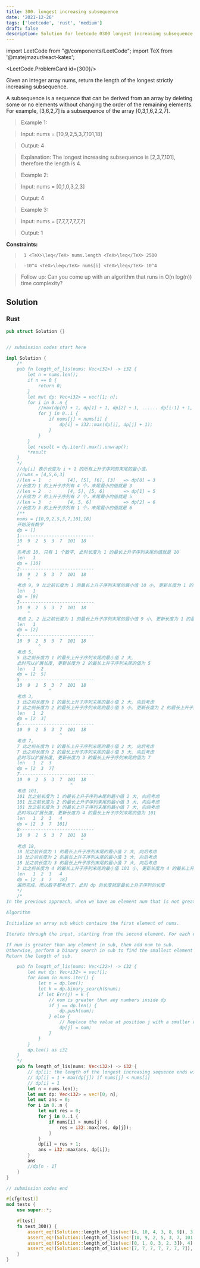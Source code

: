 ```yaml
---
title: 300. longest increasing subsequence
date: '2021-12-26'
tags: ['leetcode', 'rust', 'medium']
draft: false
description: Solution for leetcode 0300 longest increasing subsequence
---
```

import LeetCode from "@/components/LeetCode";
import TeX from '@matejmazur/react-katex';

<LeetCode.ProblemCard id={300}/>
 

  Given an integer array nums, return the length of the longest strictly increasing subsequence.

  A subsequence is a sequence that can be derived from an array by deleting some or no elements without changing the order of the remaining elements. For example, [3,6,2,7] is a subsequence of the array [0,3,1,6,2,2,7].

   

 >   Example 1:

  

 >   Input: nums <TeX>=</TeX> [10,9,2,5,3,7,101,18]

 >   Output: 4

 >   Explanation: The longest increasing subsequence is [2,3,7,101], therefore the length is 4.

  

 >   Example 2:

  

 >   Input: nums <TeX>=</TeX> [0,1,0,3,2,3]

 >   Output: 4

  

 >   Example 3:

  

 >   Input: nums <TeX>=</TeX> [7,7,7,7,7,7,7]

 >   Output: 1

  

   

  **Constraints:**

  

 >   	1 <TeX>\leq</TeX> nums.length <TeX>\leq</TeX> 2500

 >   	-10^4 <TeX>\leq</TeX> nums[i] <TeX>\leq</TeX> 10^4

  

   

 >   Follow up: Can you come up with an algorithm that runs in O(n log(n)) time complexity?


## Solution
### Rust
```rust
pub struct Solution {}


// submission codes start here

impl Solution {
    /*
    pub fn length_of_lis(nums: Vec<i32>) -> i32 {
        let n = nums.len();
        if n == 0 {
            return 0;
        }
        let mut dp: Vec<i32> = vec![1; n];
        for i in 0..n {
            //max(dp[0] + 1, dp[1] + 1, dp[2] + 1, ...... dp[i-1] + 1, 1)
            for j in 0..i {
                if nums[j] < nums[i] {
                    dp[i] = i32::max(dp[i], dp[j] + 1);
                }
            }
        }
        let result = dp.iter().max().unwrap();
        *result
    }
    */
    //dp[i] 表示长度为 i + 1 的所有上升子序列的末尾的最小值。
    //nums = [4,5,6,3]
    //len = 1   :      [4], [5], [6], [3]   => dp[0] = 3
    //长度为 1 的上升子序列有 4 个，末尾最小的值就是 3
    //len = 2   :      [4, 5], [5, 6]       => dp[1] = 5
    //长度为 2 的上升子序列有 2 个，末尾最小的值就是 5
    //len = 3   :      [4, 5, 6]            => dp[2] = 6
    //长度为 3 的上升子序列有 1 个，末尾最小的值就是 6
    /**
    nums = [10,9,2,5,3,7,101,18]
    开始没有数字
    dp = []
    1----------------------------
    10  9  2  5  3  7  101  18
    ^   
    先考虑 10, 只有 1 个数字, 此时长度为 1 的最长上升子序列末尾的值就是 10
    len   1
    dp = [10]
    2----------------------------
    10  9  2  5  3  7  101  18
        ^  
    考虑 9, 9 比之前长度为 1 的最长上升子序列末尾的最小值 10 小, 更新长度为 1 的最长上升子序列末尾的值为 9
    len   1
    dp = [9]    
    3----------------------------
    10  9  2  5  3  7  101  18
        ^  
    考虑 2, 2 比之前长度为 1 的最长上升子序列末尾的最小值 9 小, 更新长度为 1 的最长上升子序列末尾的值为 2
    len   1
    dp = [2]    
    4----------------------------
    10  9  2  5  3  7  101  18
            ^  
    考虑 5, 
    5 比之前长度为 1 的最长上升子序列末尾的最小值 2 大, 
    此时可以扩展长度, 更新长度为 2 的最长上升子序列末尾的值为 5
    len   1  2
    dp = [2  5]   
    5----------------------------
    10  9  2  5  3  7  101  18
                ^  
    考虑 3, 
    3 比之前长度为 1 的最长上升子序列末尾的最小值 2 大, 向后考虑
    3 比之前长度为 2 的最长上升子序列末尾的最小值 5 小, 更新长度为 2 的最长上升子序列末尾的值为 3
    len   1  2
    dp = [2  3]   
    6----------------------------
    10  9  2  5  3  7  101  18
                    ^  
    考虑 7, 
    7 比之前长度为 1 的最长上升子序列末尾的最小值 2 大, 向后考虑
    7 比之前长度为 2 的最长上升子序列末尾的最小值 3 大, 向后考虑
    此时可以扩展长度, 更新长度为 3 的最长上升子序列末尾的值为 7
    len   1  2  3
    dp = [2  3  7]  
    7----------------------------
    10  9  2  5  3  7  101  18
                        ^  
    考虑 101, 
    101 比之前长度为 1 的最长上升子序列末尾的最小值 2 大, 向后考虑
    101 比之前长度为 2 的最长上升子序列末尾的最小值 3 大, 向后考虑
    101 比之前长度为 3 的最长上升子序列末尾的最小值 7 大, 向后考虑
    此时可以扩展长度, 更新长度为 4 的最长上升子序列末尾的值为 101
    len   1  2  3   4
    dp = [2  3  7  101]  
    8----------------------------
    10  9  2  5  3  7  101  18
                            ^  
    考虑 18, 
    18 比之前长度为 1 的最长上升子序列末尾的最小值 2 大, 向后考虑
    18 比之前长度为 2 的最长上升子序列末尾的最小值 3 大, 向后考虑
    18 比之前长度为 3 的最长上升子序列末尾的最小值 7 大, 向后考虑
    3 比之前长度为 4 的最长上升子序列末尾的最小值 101 小, 更新长度为 4 的最长上升子序列末尾的值为 18
    len   1  2  3   4
    dp = [2  3  7   18] 
    遍历完成，所以数字都考虑了，此时 dp 的长度就是最长上升子序列的长度
    */
    /*
In the previous approach, when we have an element num that is not greater than all the elements in sub, we perform a linear scan to find the first element in sub that is greater than or equal to num. Since sub is in sorted order, we can use binary search instead to greatly improve the efficiency of our algorithm.

Algorithm

Initialize an array sub which contains the first element of nums.

Iterate through the input, starting from the second element. For each element num:

If num is greater than any element in sub, then add num to sub.
Otherwise, perform a binary search in sub to find the smallest element that is greater than or equal to num. Replace that element with num.
Return the length of sub.

    pub fn length_of_lis(nums: Vec<i32>) -> i32 {
        let mut dp: Vec<i32> = vec![]; 
        for &num in nums.iter() {
            let n = dp.len();
            let k = dp.binary_search(&num);
            if let Err(j) = k {
                // num is greater than any numbers inside dp
                if j == dp.len() {
                    dp.push(num);
                } else {
                    // Replace the value at position j with a smaller value num. 
                    dp[j] = num;
                }    
            }
        }
        dp.len() as i32
    }
    */
    pub fn length_of_lis(nums: Vec<i32>) -> i32 {
        // dp[i]: the length of the longest increasing sequence ends with nums[i]
        // dp[i] = 1 + max(dp[j]) if nums[j] < nums[i]
        // dp[i] = 1
        let n = nums.len();
        let mut dp: Vec<i32> = vec![0; n];
        let mut ans = 0;
        for i in 0..n {
            let mut res = 0;
            for j in 0..i {
                if nums[i] > nums[j] {
                    res = i32::max(res, dp[j]);
                }
            }
            dp[i] = res + 1;
            ans = i32::max(ans, dp[i]);
        }
        ans
        //dp[n - 1]
    }
}

// submission codes end

#[cfg(test)]
mod tests {
    use super::*;

    #[test]
    fn test_300() {
        assert_eq!(Solution::length_of_lis(vec![4, 10, 4, 3, 8, 9]), 3); 
        assert_eq!(Solution::length_of_lis(vec![10, 9, 2, 5, 3, 7, 101, 18]), 4); 
        assert_eq!(Solution::length_of_lis(vec![0, 1, 0, 3, 2, 3]), 4); 
        assert_eq!(Solution::length_of_lis(vec![7, 7, 7, 7, 7, 7, 7]), 1); 
    }
}

```
